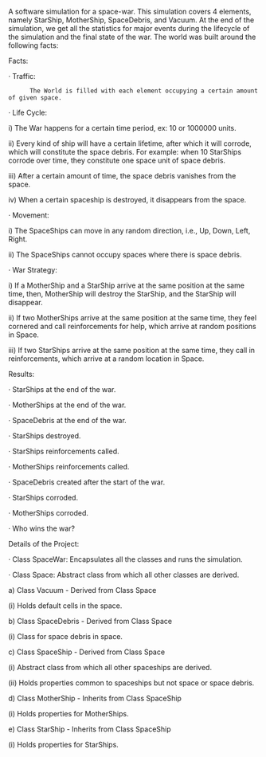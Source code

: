 A software simulation for a space-war. This simulation covers 4 elements, namely StarShip, MotherShip, SpaceDebris, and Vacuum. At the end of the simulation, we get all the statistics for major events during the lifecycle of the simulation and the final state of the war. The world was built around the following facts:


Facts:

·         Traffic:

          The World is filled with each element occupying a certain amount of given space.

·         Life Cycle:

i)        The War happens for a certain time period, ex: 10 or 1000000 units.

ii)       Every kind of ship will have a certain lifetime, after which it will corrode, which will constitute the space debris. 
          For example: when 10 StarShips corrode over time, they constitute one space unit of space debris.

iii)     After a certain amount of time, the space debris vanishes from the space.

iv)      When a certain spaceship is destroyed, it disappears from the space.

·        Movement:

i)        The SpaceShips can move in any random direction, i.e., Up, Down, Left, Right.

ii)       The SpaceShips cannot occupy spaces where there is space debris.

·        War Strategy:

i)        If a MotherShip and a StarShip arrive at the same position at the same time, then, MotherShip will destroy the StarShip, and the StarShip will disappear.

ii)       If two MotherShips arrive at the same position at the same time, they feel cornered and call reinforcements for help, which arrive at random positions in Space.

iii)     If two StarShips arrive at the same position at the same time, they call in reinforcements, which arrive at a random location in Space.


Results:

·         StarShips at the end of the war.

·         MotherShips at the end of the war.

·         SpaceDebris at the end of the war.

·         StarShips destroyed.

·         StarShips reinforcements called.

·         MotherShips reinforcements called.

·         SpaceDebris created after the start of the war.

·         StarShips corroded.

·         MotherShips corroded.

·         Who wins the war?

 
Details of the Project:

·        Class SpaceWar: Encapsulates all the classes and runs the simulation.

·        Class Space: Abstract class from which all other classes are derived.

a)       Class Vacuum - Derived from Class Space

(i)       Holds default cells in the space.

b)      Class SpaceDebris - Derived from Class Space

(i)      Class for space debris in space.

c)       Class SpaceShip - Derived from Class Space

(i)      Abstract class from which all other spaceships are derived.

(ii)    Holds properties common to spaceships but not space or space debris.

d)      Class MotherShip - Inherits from Class SpaceShip

(i)      Holds properties for MotherShips.

e)      Class StarShip - Inherits from Class SpaceShip

(i)      Holds properties for StarShips.